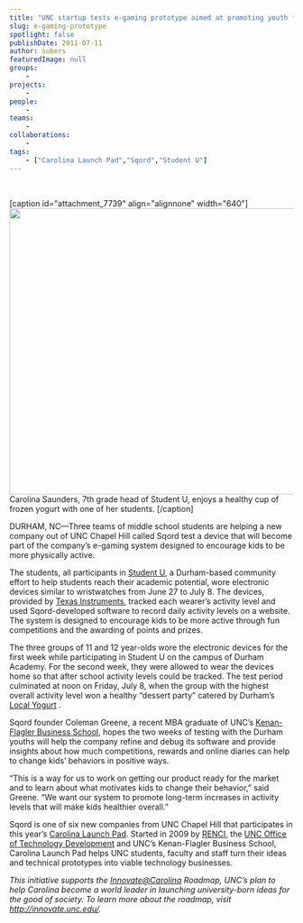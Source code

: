 ```yaml
---
title: "UNC startup tests e-gaming prototype aimed at promoting youth fitness"
slug: e-gaming-prototype
spotlight: false
publishDate: 2011-07-11
author: subers
featuredImage: null
groups:
    - 
projects:
    - 
people:
    - 
teams: 
    - 
collaborations:
    - 
tags:
    - ["Carolina Launch Pad","Sqord","Student U"]
---
```

&nbsp;

[caption id="attachment_7739" align="alignnone" width="640"]<a href="https://www.renci.org/wp-content/uploads/2011/07/studentU_630X500.jpg"><img class="wp-image-7739 size-full" title="UNC Gillings School of Global Public Health map" src="https://www.renci.org/wp-content/uploads/2011/07/studentU_630X500.jpg" alt="" width="640" height="508" /></a> Carolina Saunders, 7th grade head of Student U, enjoys a healthy cup of frozen yogurt with one of her students. [/caption]

DURHAM, NC—Three teams of middle school students are helping a new company out of UNC Chapel Hill called Sqord test a device that will become part of the company’s e-gaming system designed to encourage kids to be more physically active. <!--more-->

The students, all participants in <a href="http://www.studentudurham.org/">Student U</a>, a Durham-based community effort to help students reach their academic potential, wore electronic devices similar to wristwatches from June 27 to July 8. The devices, provided by <a href="http://www.ti.com/?DCMP=TIHeaderTracking&amp;HQS=Other+OT+hdr_home">Texas Instruments</a>, tracked each wearer’s activity level and used Sqord-developed software to record daily activity levels on a website. The system is designed to encourage kids to be more active through fun competitions and the awarding of points and prizes.



The three groups of 11 and 12 year-olds wore the electronic devices for the first week while participating in Student U on the campus of Durham Academy. For the second week, they were allowed to wear the devices home so that after school activity levels could be tracked. The test period culminated at noon on Friday, July 8, when the group with the highest overall activity level won a healthy “dessert party” catered by Durham’s <a href="http://www.localyogurt.com/index.html">Local Yogurt</a> .

Sqord founder Coleman Greene, a recent MBA graduate of UNC’s <a href="http://www.kenan-flagler.unc.edu/">Kenan-Flagler Business School</a>, hopes the two weeks of testing with the Durham youths will help the company refine and debug its software and provide insights about how much competitions, rewards and online diaries can help to change kids’ behaviors in positive ways.

“This is a way for us to work on getting our product ready for the market and to learn about what motivates kids to change their behavior,” said Greene. “We want our system to promote long-term increases in activity levels that will make kids healthier overall.”

Sqord is one of six new companies from UNC Chapel Hill that participates in this year’s <a href="http://www.carolinalaunchpad.org/">Carolina Launch Pad</a>. Started in 2009 by <a href="https://www.renci.org/">RENCI</a>, the <a href="http://otd.unc.edu/">UNC Office of Technology Development</a> and UNC’s Kenan-Flagler Business School, Carolina Launch Pad helps UNC students, faculty and staff turn their ideas and technical prototypes into viable technology businesses.

<em> This initiative supports the <a href="mailto:Innovate@Carolina">Innovate@Carolina</a> Roadmap, UNC’s plan to help Carolina become a world leader in launching university-born ideas for the good of society. To learn more about the roadmap, visit </em><em><a href="http://innovate.unc.edu/">http://innovate.unc.edu/</a>.</em>
